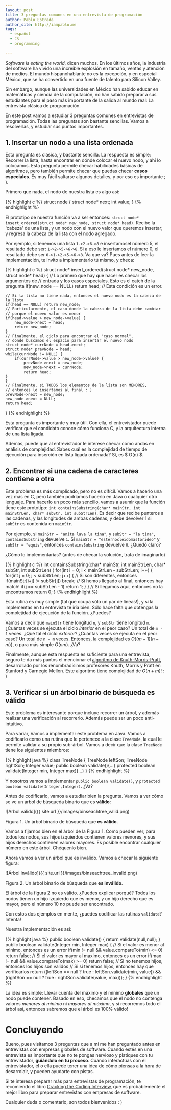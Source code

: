 ```yaml
---
layout: post
title: 3 preguntas comunes en una entrevista de programación
author: Pablo Estrada
author_site: http://iampablo.me
tags:
  - español
  - cs
  - programming
  
---
```

*Software is eating the world*, dicen muchos. En los últimos años, la industria del software ha vivido una increíble explosión en tamaño, ventas y atención de medios. El mundo hispanohablante no es la excepción, y en especial México, que se ha convertido en una fuente de talento para Silicon Valley.

Sin embargo, aunque las universidades en México han sabido educar en matemáticas y ciencia de la computación, no han sabido preparar a sus estudiantes para el paso más importante de la salida al mundo real: La entrevista clásica de programación.

En este post vamos a estudiar 3 preguntas comunes en entrevistas de programación. Todas las preguntas son bastante sencillas. Vamos a resolverlas, y estudiar sus puntos importantes.

## 1. Insertar un nodo a una lista ordenada
Esta pregunta es clásica, y bastante sencilla. La respuesta es simple: Recorrer la lista, hasta encontrar en dónde colocar el nuevo nodo, y ahí lo colocamos. Esta pregunta permite checar habilidades básicas de algoritmos, pero también permite checar que puedas
checar **casos especiales**. Es muy fácil saltarse algunos detalles, y por eso es importante ; ).

Primero que nada, el nodo de nuestra lista es algo así:

{% highlight c %}
struct node {
    struct node* next;
    int value;
}
{% endhighlight %}

El prototipo de nuestra función va a ser entonces: `struct node* insert_ordered(struct node* new_node, struct node* head)`. Recibe la 'cabeza' de una lista, y un nodo con el nuevo valor que queremos insertar; y regresa la cabeza de la lista con el nodo agregado.

Por ejemplo, si tenemos una lista `1->2->6->8` e insertamosel número 5, el resultado debe ser: `1->2->5->6->8`. Si a eso le insertamos el número 0, el resultado debe ser `0->1->2->5->6->8`. Va que va? Pues antes de leer
la implementación, te invito a implementarlo tú mismo, y checa:

{% highlight c %}
struct node* insert_ordered(struct node* new_node, struct node* head) {
    // Lo primero que hay que hacer es checar los argumentos de 
    // entrada y los casos especiales. Esto es el catch de la pregunta
    if(new_node == NULL) return head; // Esta condición es un error.

    // Si la lista no tiene nada, entonces el nuevo nodo es la cabeza de la lista
    if(head == NULL) return new_node;
    // Particularmente, el caso donde la cabeza de la lista debe cambiar
    // porque el nuevo valor es menor
    if(head->value > new_node->value) {
        new_node->next = head;
        return new_node;
    }
    // Finalmente, el ciclo para encontrar el "caso normal", 
    // donde buscamos el espacio para insertar el nuevo nodo
    struct node* currNode = head->next;
    struct node* prevNode = head;
    while(currNode != NULL) {
        if(currNode->value > new_node->value) {
            prevNode->next = new_node;
            new_node->next = currNode;
            return head;
	}
    }
    // Finalmente, si TODOS los elementos de la lista son MENORES,
    // entonces lo insertamos al final : )
    prevNode->next = new_node;
    new_node->next = NULL;
    return head;
}
{% endhighlight %}

Esta pregunta es importante y muy útil. Con ella, el entrevistador puede verificar que el candidato conoce cómo funciona C, y la arquitectura interna de una lista ligada.

Además, puede que al entrevistador le interese checar cómo andas en análisis de complejidad. Sabes cuál es la complejidad de tiempo de ejecución para inserción en lista ligada ordenada? Sí, es $ O(n) $.

## 2. Encontrar si una cadena de caracteres contiene a otra
Este problema es más complicado, pero no es difícil. Vamos a hacerlo una vez más en C, pero también podríamos hacerlo en Java o cualquier otro lenguaje. Para hacerlo un poco más sencillo, vamos a asumir que la función tiene este prototipo: `int containsSubstring(char* mainStr, int mainStrLen, char* subStr, int subStrLen)`. Es decir que recibe punteros a las cadenas, y las longitudes de ambas cadenas, y debe devolver 1 si `subStr` es contenida en `mainStr`.

Por ejemplo, si `mainStr = "anita lava la tina"`, y `subStr = "la tina"`, `containsSubstring` devuelve `1`. Si `mainStr = "esternocleidomastorideo"` y `subStr = "equis"`, entonces `containsSubstring` devuelve `0`. ¿Quedó claro?

¿Cómo lo implementarías? (antes de checar la solución, trata de imaginarlo)

{% highlight c %}
int containsSubstring(char* mainStr, int mainStrLen, char* subStr, int subStrLen) {
    for(int i = 0; i < mainStrLen - subStrLen; i++) {
        for(int j = 0; j < subStrLen; j++) {
            // Si son diferentes, entonces
            if(mainStr[i+j] != subStr[j]) break;
            // Si hemos llegado al final, entonces hay match!
            if(j == subStrLen - 1) return 1;
        }
    }
    // Si llegamos aquí, entonces no la encontramos
    return 0;
}
{% endhighlight %}

Esta rutina es muy simple (tal que ocupa sólo un par de líneas!), y si la implementas en tu entrevista te iría bien. Sólo hace falta que obtengas la complejidad de ejecución de la función. ¿Puedes?

Vamos a decir que `mainStr` tiene longitud `n`, y `subStr` tiene longitud `m`. ¿Cuántas veces se ejecuta el ciclo *interior* en el peor caso? Un total de `m - 1` veces. ¿Qué tal el ciclo *exterior*? ¿Cuántas veces se ejecuta en el peor caso? Un total de `n - m` veces. Entonces, la complejidad es $O((m - 1)(n - m))$, o para más simple $O(nm)$. ¿Va?

Finalmente, aunque esta respuesta es suficiente para una entrevista, seguro te da más puntos el mencionar el [algoritmo de Knuth-Morris-Pratt](https://es.wikipedia.org/wiki/Algoritmo_Knuth-Morris-Pratt), desarrollado por los renombradísimos profesores Knuth, Morris y Pratt en Stanford y Carnegie Mellon. Este algoritmo tiene complejidad de $O(n+m)$! : )

## 3. Verificar si un árbol binario de búsqueda es válido

Este problema es interesante porque incluye recorrer un árbol, y además realizar una verificación al recorrerlo. Además puede ser un poco anti-intuitivo.

Para variar, Vamos a implementar este problema en Java. Vamos a codificarlo como una rutina que le pertenece a la clase `TreeNode`, la cual le permite validar a su propio sub-árbol. Vamos a decir que la clase `TreeNode` tiene los siguientes miembros:

{% highlight java %}
class TreeNode {
    TreeNode leftSon;
    TreeNode rightSon;
    Integer value;
    public boolean validate(){...}
    protected boolean validate(Integer min, Integer max){...}
}
{% endhighlight %}

Y nosotros vamos a implementar `public boolean validate()`, y `protected boolean validate(Integer,Integer)`. ¿Va?

Antes de codificarlo, vamos a estudiar bien la pregunta. Vamos a ver cómo se ve un árbol de búsqueda binario que es **válido**:

![Árbol válido]({{ site.url }}/images/binseachtree_valid.png)

Figura 1. Un árbol binario de búsqueda que **es válido**.

Vamos a fijarnos bien en el árbol de la Figura 1. Como pueden ver, para todos los nodos, sus hijos izquierdos contienen valores menores, y sus hijos derechos contienen valores mayores. Es posible encontrar cualquier número en este árbol. Chéquenlo bien.

Ahora vamos a ver un árbol que es inválido. Vamos a checar la siguiente figura:

![Árbol inválido]({{ site.url }}/images/binseachtree_invalid.png)

Figura 2. Un árbol binario de búsqueda que **es inválido**.

El árbol de la figura 2 no es válido. ¿Puedes explicar porqué? Todos los nodos tienen un hijo izquierdo que es menor, y un hijo derecho que es mayor, pero el número 10 no puede ser encontrado.

Con estos dos ejemplos en mente, ¿puedes codificar las rutinas `validate`? Intenta!

Nuestra implementación es así:

{% highlight java %}
public boolean validate() { return validate(null,null); }
public boolean validate(Integer min, Integer max) {
    // Si el valor es menor al minimo, entonces es un error
    if(min != null && value.compareTo(min) <= 0) return false;
    // Si el valor es mayor al maximo, entonces es un error
    if(max != null && value.compareTo(max) >= 0) return false;
    // Si no tenemos hijos, entonces los hijos son validos
    // Si sí tenemos hijos, entonces hay que verificarlos
    return ((leftSon == null ?
                 true : leftSon.validate(min, value)) &&
            (rightSon == null ?
                 true : rightSon.validate(value, max)));
}
{% endhighlight %}

La idea es simple: Llevar cuenta del máximo y el mínimo **globales** que un nodo puede contener. Basado en eso, checamos que el nodo no contenga valores *menores al mínimo* ni *mayores al máximo*, y si recorremos todo el árbol así, entonces sabremos que el árbol es 100% válido!

# Concluyendo
Bueno, pues visitamos 3 preguntas que a mí me han preguntado antes en entrevistas con empresas globales de software. Cuando estés en una entrevista es importante que no te pongas nervioso y platiques con tu entrevistador, **guiándolo en tu proceso**. Cuando interactúas con el entrevistador, él o ella puede tener una idea de cómo piensas a la hora de desarrolalr, y pueden ayudarte con pistas.

Si te interesa preparar más para entrevistas de programación, te recomiendo el libro [Cracking the Coding Interview](https://www.amazon.com.mx/Cracking-Coding-Interview-Programming-Questions/dp/0984782850/), que es probablemente el mejor libro para preparar entrevistas con empresas de software.

Cualquier duda o comentario, son todos bienvenidos : )
